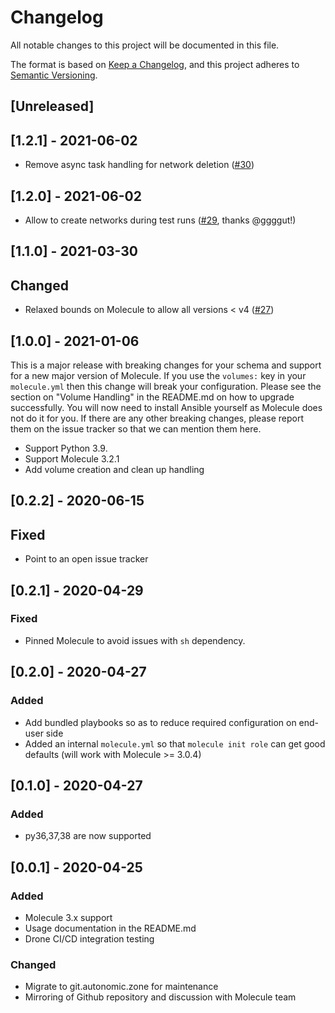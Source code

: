 # Changelog

All notable changes to this project will be documented in this file.

The format is based on [Keep a Changelog](https://keepachangelog.com/en/1.0.0/),
and this project adheres to [Semantic Versioning](https://semver.org/spec/v2.0.0.html).

## [Unreleased]

## [1.2.1] - 2021-06-02

- Remove async task handling for network deletion ([#30](https://github.com/ansible-community/molecule-hetznercloud/pull/30))

## [1.2.0] - 2021-06-02

- Allow to create networks during test runs ([#29](https://github.com/ansible-community/molecule-hetznercloud/pull/29), thanks @ggggut!)

## [1.1.0] - 2021-03-30

## Changed

- Relaxed bounds on Molecule to allow all versions < v4 ([#27](https://github.com/ansible-community/molecule-hetznercloud/pull/27))

## [1.0.0] - 2021-01-06

This is a major release with breaking changes for your schema and support for a
new major version of Molecule. If you use the `volumes:` key in your
`molecule.yml` then this change will break your configuration. Please see the
section on "Volume Handling" in the README.md on how to upgrade successfully.
You will now need to install Ansible yourself as Molecule does not do it for
you. If there are any other breaking changes, please report them on the issue
tracker so that we can mention them here.

- Support Python 3.9.
- Support Molecule 3.2.1
- Add volume creation and clean up handling

## [0.2.2] - 2020-06-15

## Fixed

- Point to an open issue tracker

## [0.2.1] - 2020-04-29

### Fixed

- Pinned Molecule to avoid issues with `sh` dependency.

## [0.2.0] - 2020-04-27

### Added

- Add bundled playbooks so as to reduce required configuration on end-user side
- Added an internal `molecule.yml` so that `molecule init role` can get good defaults (will work with Molecule >= 3.0.4)

## [0.1.0] - 2020-04-27

### Added

- py36,37,38 are now supported

## [0.0.1] - 2020-04-25

### Added

- Molecule 3.x support
- Usage documentation in the README.md
- Drone CI/CD integration testing

### Changed

- Migrate to git.autonomic.zone for maintenance
- Mirroring of Github repository and discussion with Molecule team

